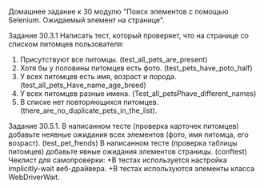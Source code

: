 Домашнее задание к 30 модулю "Поиск элементов с помощью Selenium. Ожидаемый элемент на странице".

Задание 30.3.1
Написать тест, который проверяет, что на странице со списком питомцев пользователя:
1. Присутствуют все питомцы. (test_all_pets_are_present)
2. Хотя бы у половины питомцев есть фото. (test_pets_have_poto_half)
3. У всех питомцев есть имя, возраст и порода. (test_all_pets_Have_name_age_breed)
4. У всех питомцев разные имена. (Test_all_petsPhave_different_names)
5. В списке нет повторяющихся питомцев. (there_are_no_duplicate_pets_in_the_list).


Задание 30.5.1.
В написанном тесте (проверка карточек питомцев) добавьте неявные ожидания всех элементов (фото, имя питомца, его возраст). (test_pet_frends)
В написанном тесте (проверка таблицы питомцев) добавьте явные ожидания элементов страницы. (conftest)
Чеклист для самопроверки:
 +В тестах используется настройка implicitly-wait веб-драйвера.
 +В тестах используются элементы класса WebDriverWait.
